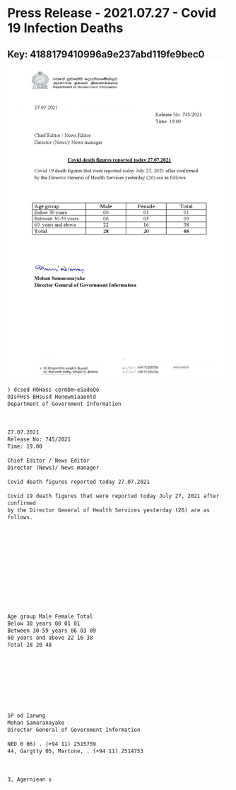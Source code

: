 # Press Release - 2021.07.27 - Covid 19 Infection Deaths 
Key: 4188179410996a9e237abd119fe9bec0 
![img](img/4188179410996a9e237abd119fe9bec0.jpg)
---
```
) dcsed HbHass cermbm~eSadeQo
DIsFHsS BHsusd Henewmiaaentd
Department of Government Information

 

27.07.2021
Release No: 745/2021
Time: 19.00

Chief Editor / News Editor
Director (News)/ News manager

Covid death figures reported today 27.07.2021

Covid 19 death figures that were reported today July 27, 2021 after confirmed
by the Director General of Health Services yesterday (26) are as follows.

 

 

 

 

 

 

Age group Male Female Total
Below 30 years 00 01 01
Between 30-59 years 06 03 09
60 years and above 22 16 38
Total 28 20 48

 

 

 

 

SP od Ianwng
Mohan Samaranayake
Director General of Government Information

NED 0 06) . (+94 11) 2515759
44, Gargtty 05, Martone, . (+94 11) 2514753

   

3, Agerniean s

 

```
